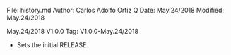 File:     history.md
Author:   Carlos Adolfo Ortiz Q
Date:     May.24/2018
Modified: May.24/2018

May.24/2018 V1.0.0   Tag: V1.0.0-May.24/2018
- Sets the initial RELEASE.